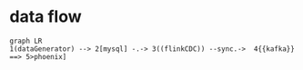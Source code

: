 # data flow

```mermaid
graph LR
1(dataGenerator) --> 2[mysql] -.-> 3((flinkCDC)) --sync.->  4{{kafka}} ==> 5>phoenix]

```




